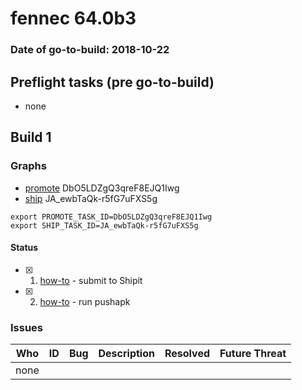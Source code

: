 # fennec 64.0b3

### Date of go-to-build: 2018-10-22

## Preflight tasks (pre go-to-build)
- none

## Build 1  

### Graphs
* [promote](https://tools.taskcluster.net/push-inspector/#/DbO5LDZgQ3qreF8EJQ1Iwg) DbO5LDZgQ3qreF8EJQ1Iwg
* [ship](https://tools.taskcluster.net/push-inspector/#/JA_ewbTaQk-r5fG7uFXS5g) JA_ewbTaQk-r5fG7uFXS5g
```
export PROMOTE_TASK_ID=DbO5LDZgQ3qreF8EJQ1Iwg
export SHIP_TASK_ID=JA_ewbTaQk-r5fG7uFXS5g
```


#### Status
- [x] 1.  [how-to](https://wiki.mozilla.org/Release:Release_Automation_on_Mercurial:Starting_a_Release#Submit_to_Ship_It)  - submit to Shipit
- [x] 2.  [how-to](https://github.com/mozilla-releng/releasewarrior-2.0/blob/master/docs/release-promotion/mobile/howto.md)  - run pushapk

### Issues
| Who                 | ID               | Bug                                                                 | Description                | Resolved                | Future Threat                |
| ------------------- | ---------------- | ------------------------------------------------------------------- | -------------------------- | ----------------------- | ---------------------------- |
| none | | | | | |

